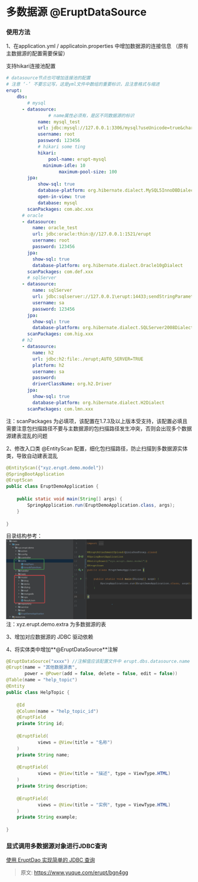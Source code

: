 # 多数据源 @EruptDataSource


### 使用方法
1、在application.yml / applicatoin.properties 中增加数据源的连接信息 （原有主数据源的配置需要保留）

支持hikari连接池配置
```yaml
# datasource节点也可增加连接池的配置
# 注意 ‘-’ 不要忘记写，这是yml文件中数组的重要标识，且注意格式与缩进
erupt:
  	dbs:
    	# mysql
      - datasource:
      			# name属性必须有，是区不同数据源的标识
            name: mysql_test
            url: jdbc:mysql://127.0.0.1:3306/mysql?useUnicode=true&characterEncoding=UTF-8&serverTimezone=Asia/Shanghai
            username: root
            password: 123456
            # hikari some ting
            hikari:
          		pool-name: erupt-mysql
              minimum-idle: 10
      				maximum-pool-size: 100
        jpa:
            show-sql: true
            database-platform: org.hibernate.dialect.MySQL5InnoDBDialect
            open-in-view: true
            database: mysql
        scanPackages: com.abc.xxx
      # oracle 
      - datasource:
          name: oracle_test
          url: jdbc:oracle:thin:@//127.0.0.1:1521/erupt
          username: root
          password: 123456
        jpa:
          show-sql: true
          database-platform: org.hibernate.dialect.Oracle10gDialect
        scanPackages: com.def.xxx
	    # sqlServer
      - datasource:
          name: sqlServer
          url: jdbc:sqlserver://127.0.0.1\erupt:14433;sendStringParametersAsUnicode=false
          username: sa
          password: 123456
        jpa:
          show-sql: true
          database-platform: org.hibernate.dialect.SQLServer2008Dialect
        scanPackages: com.hig.xxx
      # h2
      - datasource:
          name: h2
          url: jdbc:h2:file:./erupt;AUTO_SERVER=TRUE
          platform: h2
          username: sa
          password:
          driverClassName: org.h2.Driver
        jpa:
          show-sql: true
          database-platform: org.hibernate.dialect.H2Dialect
        scanPackages: com.lmn.xxx
```
注：scanPackages 为必填项，该配置在1.7.3及以上版本受支持，该配置必填且需要注意包扫描路径不要与主数据源的包扫描路径发生冲突，否则会出现多个数据源建表混乱的问题


2、修改入口类 @EntityScan 配置，细化包扫描路径，防止扫描到多数据源实体类，导致自动建表混乱
```java
@EntityScan({"xyz.erupt.demo.model"})
@SpringBootApplication
@EruptScan
public class EruptDemoApplication {

    public static void main(String[] args) {
        SpringApplication.run(EruptDemoApplication.class, args);
    }

}
```
目录结构参考：
![image.png](./img/FlTbrn5K33M4zy5K/1626322225336-c4a6fd5d-54ff-4c31-a8e7-316fc513dd71-027551.png)
注：xyz.erupt.demo.extra 为多数据源的表


3、增加对应数据源的 JDBC 驱动依赖


4、将实体类中增加**@EruptDataSource**注解
```java
@EruptDataSource("xxxx") //注解值应该配置文件中 erupt.dbs.datasource.name 的值
@Erupt(name = "其他数据源表", 
       power = @Power(add = false, delete = false, edit = false))
@Table(name = "help_topic")
@Entity
public class HelpTopic {

    @Id
    @Column(name = "help_topic_id")
    @EruptField
    private String id;

    @EruptField(
            views = @View(title = "名称")
    )
    private String name;

    @EruptField(
            views = @View(title = "描述", type = ViewType.HTML)
    )
    private String description;

    @EruptField(
            views = @View(title = "实例", type = ViewType.HTML)
    )
    private String example;
    
}
```



### 显式调用多数据源对象进行JDBC查询

[使用 EruptDao 实现简单的 JDBC 查询](https://www.yuque.com/erupts/erupt/wgc30d?view=doc_embed&inner=ZiSx5)


> 原文: <https://www.yuque.com/erupt/bgn4gg>